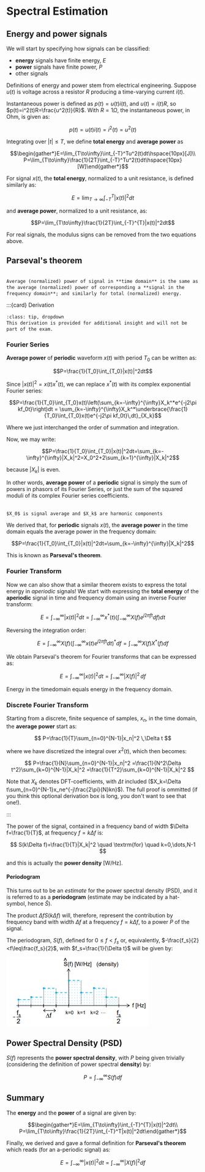 # Spectral Estimation

## Energy and power signals

We will start by specifying how signals can be classified:

* **energy** signals have finite energy, $E$
* **power** signals have finite power, $P$
* other signals

Definitions of energy and power stem from electrical engineering. Suppose $u(t)$ is voltage across a resistor $R$ producing a time-varying current $i(t)$.

Instantaneous power is defined as $p(t)=u(t)i(t)$, and $u(t)=i(t)R$, so $p(t)=i^2(t)R=\frac{u^2(t)}{R}$. With $R=1\Omega$, the instantaneous power, in Ohm, is given as:

$$p(t)=u(t)i(t)=i^2(t)=u^2(t)$$

Integrating over $|t|\leq T$, we define **total energy** and **average power** as

$$\begin{gather*}E=\lim_{T\to\infty}\int_{-T}^Tu^2(t)dt\hspace{10px}[J]\\ P=\lim_{T\to\infty}\frac{1}{2T}\int_{-T}^Tu^2(t)dt\hspace{10px}[W]\end{gather*}$$

For signal $x(t)$, the **total energy**, normalized to a unit resistance, is defined similarly as:

$$E=\lim_{T\to\infty}\int_{-T}^T|x(t)|^2dt$$

and **average power**, normalized to a unit resistance, as:

$$P=\lim_{T\to\infty}\frac{1}{2T}\int_{-T}^{T}|x(t)|^2dt$$

For real signals, the modulus signs can be removed from the two equations above.

## Parseval's theorem

```{admonition} Definition

Average (normalized) power of signal in **time domain** is the same as the average (normalized) power of corresponding a **signal in the frequency domain**; and similarly for total (normalized) energy.
```

:::{card} Derivation

```{admonition} MUDE Exam Information
:class: tip, dropdown
This derivation is provided for additional insight and will not be part of the exam.
```

### Fourier Series

**Average power** of **periodic** waveform $x(t)$ with period $T_0$ can be written as:

$$P=\frac{1}{T_0}\int_{T_0}|x(t)|^2dt$$

Since $|x(t)|^2=x(t)x^*(t)$, we can replace $x^*(t)$ with its complex exponential Fourier series:

$$P=\frac{1}{T_0}\int_{T_0}x(t)\left(\sum_{k=-\infty}^{\infty}X_k^*e^{-j2\pi kf_0t}\right)dt = \sum_{k=-\infty}^{\infty}X_k^*\underbrace{\frac{1}{T_0}\int_{T_0}x(t)e^{-j2\pi kf_0t}\,dt}_{X_k}$$

Where we just interchanged the order of summation and integration.

Now, we may write:

$$P=\frac{1}{T_0}\int_{T_0}|x(t)|^2dt=\sum_{k=-\infty}^{\infty}|X_k|^2=X_0^2+2\sum_{k=1}^{\infty}|X_k|^2$$

because $|X_k|$ is even.

In other words, **average power** of a **periodic** signal is simply the sum of powers in phasors of its Fourier Series, or just the sum of the squared moduli of its complex Fourier series coefficients.

```{note}

$X_0$ is signal average and $X_k$ are harmonic components

```

We derived that, for **periodic** signals $x(t)$, the **average power** in the time domain equals the average power in the frequency domain:

$$P=\frac{1}{T_0}\int_{T_0}|x(t)|^2dt=\sum_{k=-\infty}^{\infty}|X_k|^2$$

This is known as **Parseval's theorem**.

### Fourier Transform

Now we can also show that a similar theorem exists to express the total energy in *aperiodic* signals! We start with expressing the **total energy** of the **aperiodic** signal in time and frequency domain using an inverse Fourier transform:

$$E=\int_{-\infty}^{\infty}|x(t)|^2dt=\int_{-\infty}^{\infty}x^*(t)\left(\int_{-\infty}^{\infty}X(f)e^{j2\pi ft}df\right)dt$$

Reversing the integration order:

$$E=\int_{-\infty}^{\infty}X(f)\left(\int_{-\infty}^{\infty}x(t)e^{j2\pi ft}dt\right)^*df=\int_{-\infty}^{\infty}X(f)X^*(f)df$$

We obtain Parseval's theorem for Fourier transforms that can be expressed as:

$$E=\int_{-\infty}^{\infty}|x(t)|^2dt=\int_{-\infty}^{\infty}|X(f)|^2\,df$$

Energy in the timedomain equals energy in the frequency domain.

### Discrete Fourier Transform

Starting from a discrete, finite sequence of samples, $x_n$, in the time domain, the **average power** start as:

$$
P=\frac{1}{T}\sum_{n=0}^{N-1}|x_n|^2 \,\Delta t
$$

where we have discretized the integral over $x^2(t)$, which then becomes:

$$
P=\frac{1}{N}\sum_{n=0}^{N-1}|x_n|^2
=\frac{1}{N^2\Delta t^2}\sum_{k=0}^{N-1}|X_k|^2
=\frac{1}{T^2}\sum_{k=0}^{N-1}|X_k|^2
$$

Note that $X_k$ denotes DFT-coefficients, with $\Delta t$ included ($X_k=\Delta t\sum_{n=0}^{N-1}x_ne^{-j\frac{2\pi}{N}kn}$). The full proof is ommitted (if you think this optional derivation box is long, you don't want to see that one!).

:::

The power of the signal, contained in a frequency band of width $\Delta f=\frac{1}{T}$, at frequency $f=k\Delta f$ is:

$$
S(k\Delta f)=\frac{1}{T}|X_k|^2 \quad \textrm{for} \quad k=0,\dots,N-1
$$

and this is actually the **power density** [W/Hz].

#### Periodogram

This turns out to be an *estimate* for the power spectral density (PSD), and it is referred to as a **periodogram** (estimate may be indicated by a hat-symbol, hence $\hat{S}$).

The product $\Delta fS(k\Delta f)$ will, therefore, represent the contribution by frequency band with width $\Delta f$ at a frequency $f=k\Delta f$, to a power $P$ of the signal.

The periodogram, $S(f)$, defined for $0\leq f<f_s$ or, equivalently, $-\frac{f_s}{2}<f\leq\frac{f_s}{2}$, with $f_s=\frac{1}{\Delta t}$ will be given by:

![periodogram](./figs/periodogram.png "periodogram")

## Power Spectral Density (PSD)

<!-- Over a limited time duration, $T$, one can still use the notion of **power** for energy signals:

$$\underbrace{x_T(t)}_{\text{truncated}}=\begin{cases}x(t):-\frac{T}{2}<t<\frac{T}{2}\\ 0: \text{otherwise}\end{cases}$$

Therefore:

$$P=\lim_{T\to\infty}\frac{1}{T}\int_{-\frac{T}{2}}^{\frac{T}{2}}|x(t)|^2dt=\lim_{T\to\infty}\int_{-\infty}^{\infty}|x_T(t)|^2dt$$

and, using Parseval's theorem:

$$P=\lim_{T\to\infty}\frac{1}{T}\int_{-\infty}^{\infty}|X_T(f)|^2df=\int_{-\infty}^{\infty}\underbrace{\lim_{T\to\infty}\frac{|X_T(f)|^2}{T}}_{S(f)}df$$ -->

$S(f)$ represents the **power spectral density**, with $P$ being given trivially (considering the definition of power spectral **density**) by:

$$P=\int_{-\infty}^{\infty}S(f)df$$

## Summary

The **energy** and the **power** of a signal are given by:

$$\begin{gather*}E=\lim_{T\to\infty}\int_{-T}^{T}|x(t)|^2dt\\ P=\lim_{T\to\infty}\frac{1}{2T}\int_{-T}^T|x(t)|^2dt\end{gather*}$$

Finally, we derived and gave a formal definition for **Parseval's theorem** which reads (for an a-periodic signal) as:

$$E=\int_{-\infty}^{\infty}|x(t)|^2dt=\int_{-\infty}^{\infty}|X(f)|^2df$$